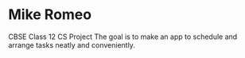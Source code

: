 # Mike Romeo
 CBSE Class 12 CS Project
 The goal is to make an app to schedule and arrange tasks neatly and conveniently.
